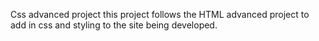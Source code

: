 Css advanced project
this project follows the HTML advanced project to add in css and styling to the site being developed.